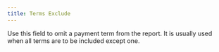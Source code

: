 ```yaml
---
title: Terms Exclude
---
```



Use this field to omit a payment term from the report. It is usually used when all terms are to be included except one.
